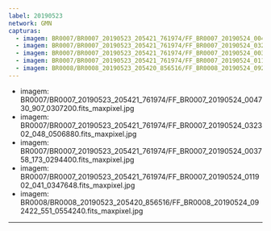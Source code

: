 ```yaml
---
label: 20190523
network: GMN
capturas:
  - imagem: BR0007/BR0007_20190523_205421_761974/FF_BR0007_20190524_004730_907_0307200.fits_maxpixel.jpg
  - imagem: BR0007/BR0007_20190523_205421_761974/FF_BR0007_20190524_032302_048_0506880.fits_maxpixel.jpg
  - imagem: BR0007/BR0007_20190523_205421_761974/FF_BR0007_20190524_003758_173_0294400.fits_maxpixel.jpg
  - imagem: BR0007/BR0007_20190523_205421_761974/FF_BR0007_20190524_011902_041_0347648.fits_maxpixel.jpg
  - imagem: BR0008/BR0008_20190523_205420_856516/FF_BR0008_20190524_092422_551_0554240.fits_maxpixel.jpg
---
```

  - imagem: BR0007/BR0007_20190523_205421_761974/FF_BR0007_20190524_004730_907_0307200.fits_maxpixel.jpg
  - imagem: BR0007/BR0007_20190523_205421_761974/FF_BR0007_20190524_032302_048_0506880.fits_maxpixel.jpg
  - imagem: BR0007/BR0007_20190523_205421_761974/FF_BR0007_20190524_003758_173_0294400.fits_maxpixel.jpg
  - imagem: BR0007/BR0007_20190523_205421_761974/FF_BR0007_20190524_011902_041_0347648.fits_maxpixel.jpg
  - imagem: BR0008/BR0008_20190523_205420_856516/FF_BR0008_20190524_092422_551_0554240.fits_maxpixel.jpg
---
